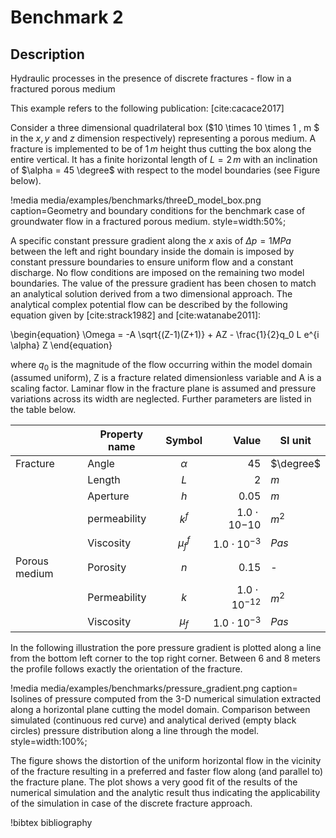 # Benchmark 2

## Description

Hydraulic processes in the presence of discrete fractures - flow in a fractured porous medium

This example refers to the following publication: [cite:cacace2017]

Consider a three dimensional quadrilateral box ($10 \times 10 \times 1 \, m $ in the $x, y$ and $z$ dimension respectively) representing a porous medium. A fracture is implemented to be of $1 \, m$ height thus cutting the box along the entire vertical. It has a finite horizontal length of $L = 2 \, m$ with an inclination of $\alpha = 45 \degree$ with respect to the model boundaries (see Figure below).

!media media/examples/benchmarks/threeD_model_box.png
       caption=Geometry and boundary conditions for the benchmark case of groundwater flow in a fractured porous medium.
       style=width:50%;

A specific constant pressure gradient along the $x$ axis of $\Delta p = 1 MPa$ between the left and right boundary inside the domain is imposed by constant pressure boundaries to ensure uniform flow and a constant discharge. No flow conditions are imposed on the remaining two model boundaries. The value of the pressure gradient has been chosen to match an analytical solution derived from a two dimensional approach. The analytical complex potential flow can be described by the following equation given by [cite:strack1982] and [cite:watanabe2011]:

\begin{equation}
\Omega = -A \sqrt{(Z-1)(Z+1)} + AZ - \frac{1}{2}q_0 L e^{i \alpha} Z
\end{equation}

where $q_0$ is the magnitude of the flow occurring within the model domain (assumed uniform), Z is a fracture related dimensionless variable and A is a scaling factor.
Laminar flow in the fracture plane is assumed and pressure variations across its width are neglected. Further parameters are listed in the table below.

|               | Property name  | Symbol        | Value              | SI unit   |
|---------------|----------------|:-------------:|-------------------:|-----------|
| Fracture      | Angle          | $\alpha$      | $45$                 | $\degree$ |
|               | Length         | $L$            | $2$                  | $m$         |
|               | Aperture       | $h$             | $0.05$               | $m$         |
|               | permeability   | $k^f$         |$1.0 \cdot 10{-10}$ | $m^2$     |
|               | Viscosity      | $\mu_{f}^{f}$   |$1.0 \cdot 10^{-3}$ | $Pa s$      |
| Porous medium | Porosity       | $n$             | $0.15$               | -         |
|               | Permeability   | $k$             |$1.0 \cdot 10^{-12}$| $m^2$     |
|               | Viscosity      | $\mu_f$       | $1.0 \cdot 10^{-3}$| $Pa s$      |

In the following illustration the pore pressure gradient is plotted along a line from the bottom left corner to the top right corner. Between 6 and 8 meters the profile follows exactly the orientation of the fracture.

!media media/examples/benchmarks/pressure_gradient.png
       caption= Isolines of pressure computed from the 3-D numerical simulation extracted along a horizontal plane cutting the model domain. Comparison between simulated (continuous red curve) and analytical derived (empty black circles) pressure distribution along a line through the model.
       style=width:100%;

The figure shows the distortion of the uniform horizontal flow in the vicinity of the fracture resulting in a preferred and faster flow along (and parallel to) the fracture plane. The plot shows a very good fit of the results of the numerical simulation and the analytic result thus indicating the applicability of the simulation in case of the discrete fracture approach.

!bibtex bibliography
